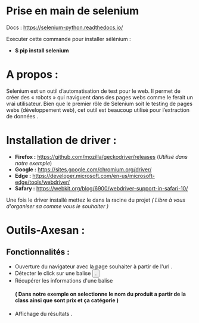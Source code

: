 

# Prise en main de selenium 
Docs : https://selenium-python.readthedocs.io/ 


Executer cette commande pour installer sélénium : 
- **$ pip install selenium**

# A propos : 

Selenium est un outil d’automatisation de test pour le web. Il permet de créer des « robots » qui naviguent dans des pages webs comme le ferait un vrai utilisateur. Bien que le premier rôle de Selenium soit le testing de pages webs (développement web), cet outil est beaucoup utilisé pour l’extraction de données . 


# Installation de driver : 

- **Firefox :** https://github.com/mozilla/geckodriver/releases (*Utilisé dans notre exemple*)
- **Google :** https://sites.google.com/chromium.org/driver/
- **Edge :** https://developer.microsoft.com/en-us/microsoft-edge/tools/webdriver/
- **Safary :** https://webkit.org/blog/6900/webdriver-support-in-safari-10/ 

Une fois le driver installé mettez le dans la racine du projet *( Libre à vous d'organiser sa comme vous le souhaiter )*

# **Outils-Axesan** :

## Fonctionnalités  : 
  - Ouverture du navigateur avec la page souhaiter à partir de l'url . 
  - Détecter le click sur une balise *<button>* . 
  - Récupérer les informations d'une balise <h4>  ( Dans notre exemple on selectionne le nom du produit a partir de la class ainsi que sont prix et ça catégorie ) 
  - Affichage du résultats . 
